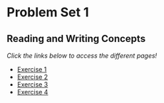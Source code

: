 # Problem Set 1

## Reading and Writing Concepts

_Click the links below to access the different pages!_

- [Exercise 1](exercise1.md)
- [Exercise 2](exercise2.md)
- [Exercise 3](exercise3.md)
- [Exercise 4](exercise4.md)
